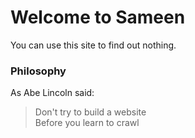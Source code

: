 <h1> Welcome to Sameen </h1>

You can use this site to find out nothing.

<h3> Philosophy </h3>

As Abe Lincoln said:
> Don't try to build a website <br>
> Before you learn to crawl
